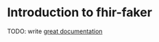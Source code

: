 # Introduction to fhir-faker

TODO: write [great documentation](http://jacobian.org/writing/what-to-write/)
